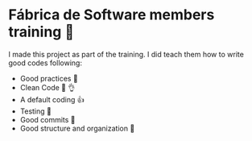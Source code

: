 # Fábrica de Software members training :muscle:

I made this project as part of the training. I did teach them how to write good codes following:
- Good practices :pray:
- Clean Code :pencil: :ok_hand:
- A default coding :+1:
- Testing 🧪
- Good commits 💬
- Good structure and organization 📁
